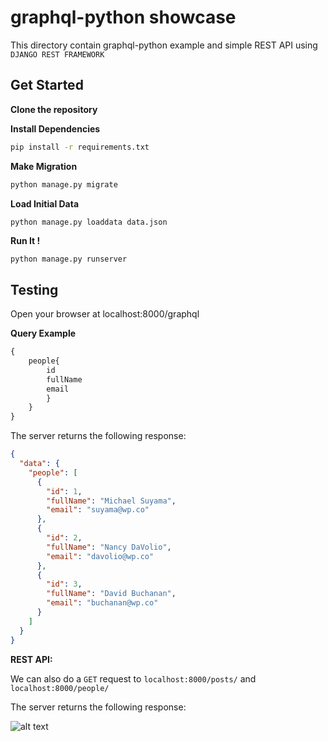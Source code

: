# graphql-python showcase

This directory contain graphql-python example and simple REST API using `DJANGO REST FRAMEWORK`

## Get Started

**Clone the repository**

**Install Dependencies**

```sh
pip install -r requirements.txt
```

**Make Migration**

```sh
python manage.py migrate
```

**Load Initial Data**

```sh
python manage.py loaddata data.json
```

**Run It !**

```
python manage.py runserver
```


## Testing

Open your browser at localhost:8000/graphql

**Query Example**
```graphql
{
    people{
        id
        fullName
        email
        }
    }
}
```

The server returns the following response:
```json
{
  "data": {
    "people": [
      {
        "id": 1,
        "fullName": "Michael Suyama",
        "email": "suyama@wp.co"
      },
      {
        "id": 2,
        "fullName": "Nancy DaVolio",
        "email": "davolio@wp.co"
      },
      {
        "id": 3,
        "fullName": "David Buchanan",
        "email": "buchanan@wp.co"
      }
    ]
  }
}
```

**REST API:**

We can also do a `GET` request to `localhost:8000/posts/` and `localhost:8000/people/`

The server returns the following response:

![alt text](https://imgur.com/a/0AtDU1j)